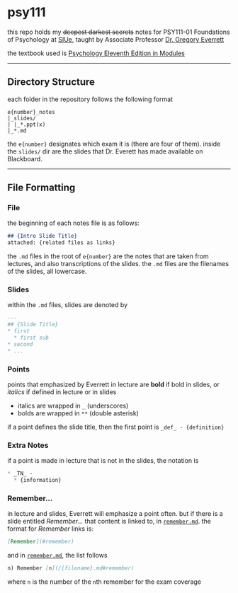 # psy111

this repo holds my ~~deepest darkest secrets~~ notes for PSY111-01 Foundations of Psychology at [SIUe](http://siue.edu), taught by Associate Professor [Dr. Gregory Everrett](https://www.siue.edu/education/psychology/bios/everettbio.shtml)

the textbook used is [Psychology Eleventh Edition in Modules](https://www.amazon.com/Psychology-Modules-David-G-Myers/dp/1464167524)

---
## Directory Structure

each folder in the repository follows the following format

```
e{number}_notes
|_slides/
| |_*.ppt(x)
|_*.md
```

the `e{number}` designates which exam it is (there are four of them).
inside the `slides/` dir are the slides that Dr. Everett has made available on Blackboard.

---
## File Formatting

### File
the beginning of each notes file is as follows:
```markdown
## {Intro Slide Title}
attached: {related files as links}
```

the `.md` files in the root of `e{number}` are the notes that are taken from lectures, and also transcriptions of the slides.
the `.md` files are the filenames of the slides, all lowercase.

### Slides
within the `.md` files, slides are denoted by
```markdown
---
## {Slide Title}
* first
  * first sub
* second
* ...
```

### Points
points that emphasized by Everrett in lecture are **bold** if bold in slides, or _italics_ if defined in lecture or in slides
  * italics are wrapped in `_` (underscores)
  * bolds are wrapped in `**` (double asterisk)

if a point defines the slide title, then the first point is `_def_ - {definition}`

### Extra Notes
if a point is made in lecture that is not in the slides, the notation is
```markdown
* _TN_ -
  * {information}
```

### Remember...
in lecture and slides, Everrett will emphasize a point often. but if there is a slide entitled _Remember..._ that content is linked to, in [`remember.md`][r].
the format for _Remember_ links is:
```markdown
[Remember](#remember)
```
and in [`remember.md`][r], the list follows
```markdown
n) Remember [n](/{filename}.md#remember)
```
where `n` is the number of the `n`th remember for the exam coverage

[r]: (/e1_notes/remember.md)
